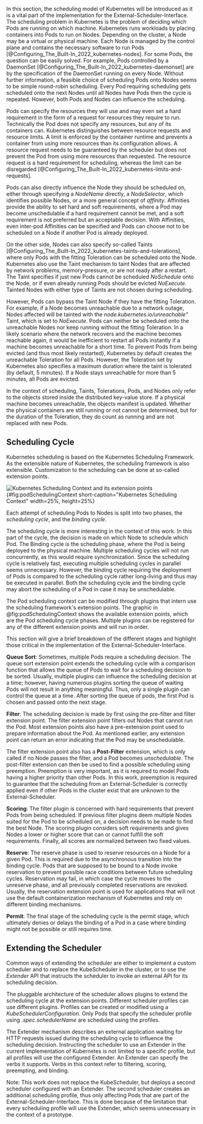 In this section, the scheduling model of Kubernetes will be introduced as it is a vital part of the implementation for the External-Scheduler-Interface. The scheduling problem in Kubernetes is the problem of deciding which Pods are running on which machine. Kubernetes runs workloads by placing containers into Pods to run on Nodes. Depending on the cluster, a Node may be a virtual or physical machine. Each Node is managed by the control plane and contains the necessary software to run Pods [@Configuring_The_Built-In_2022_kubernetes-nodes]. For some Pods, the question can be easily solved. For example, Pods controlled by a DaemonSet [@Configuring_The_Built-In_2022_kubernetes-daemonset] are by the specification of the DaemonSet running on every Node. Without further information, a feasible choice of scheduling Pods onto Nodes seems to be simple round-robin scheduling. Every Pod requiring scheduling gets scheduled onto the next Nodes until all Nodes have Pods then the cycle is repeated. However, both Pods and Nodes can influence the scheduling. 

Pods can specify the resources they will use and may even set a hard requirement in the form of a request for resources they require to run. Technically the Pod does not specify any resources, but any of its containers can. Kubernetes distinguishes between resource requests and resource limits. A limit is enforced by the container runtime and prevents a container from using more resources than its configuration allows. A resource request needs to be guaranteed by the scheduler but does not prevent the Pod from using more resources than requested. The resource request is a hard requirement for scheduling, whereas the limit can be disregarded [@Configuring_The_Built-In_2022_kubernetes-limits-and-requests].

Pods can also directly influence the Node they should be scheduled on, either through specifying a *NodeName* directly, a *NodeSelector*, which identifies possible Nodes, or a more general concept of *affinity*. 
Affinities provide the ability to set hard and soft requirements, where a Pod may become unschedulable if a hard requirement cannot be met, and a soft requirement is not preferred but an acceptable decision. With Affinities, even inter-pod Affinities can be specified and Pods can choose not to be scheduled on a Node if another Pod is already deployed. 

On the other side, Nodes can also specify so-called Taints [@Configuring_The_Built-In_2022_kubernetes-taints-and-tolerations], where only Pods with the fitting Toleration can be scheduled onto the Node. Kubernetes also use the Taint mechanism to taint Nodes that are affected by network problems, memory-pressure, or are not ready after a restart. The Taint specifies if just new Pods cannot be scheduled *NoSchedule* onto the Node, or if even already running Pods should be evicted *NoExecute*. Tainted Nodes with either type of Taints are not chosen during scheduling.

However, Pods can bypass the Taint Node if they have the fitting Toleration. For example, if a Node becomes unreachable due to a network outage, Nodes affected will be tainted with the *node.kubernetes.io/unreachable"* Taint, which is set to *NoExecute*. Pods can neither be scheduled onto the unreachable Nodes nor keep running without the fitting Toleration. In a likely scenario where the network recovers and the machine becomes reachable again, it would be inefficient to restart all Pods instantly if a machine becomes unreachable for a short time. To prevent Pods from being evicted (and thus most likely restarted), Kubernetes by default creates the unreachable Toleration for all Pods. However, the Toleration set by Kubernetes also specifies a maximum duration where the taint is tolerated (by default, 5 minutes). If a Node stays unreachable for more than 5 minutes, all Pods are evicted.

In the context of scheduling, Taints, Tolerations, Pods, and Nodes only refer to the objects stored inside the distributed key-value store. If a physical machine becomes unreachable, the objects manifest is updated. Whether the physical containers are still running or not cannot be determined, but for the duration of the Toleration, they do count as running and are not replaced with new Pods.

## Scheduling Cycle
Kubernetes scheduling is based on the Kubernetes Scheduling Framework. As the extensible nature of Kubernetes, the scheduling framework is also extensible. Customization to the scheduling can be done at so-called extension points. 

![Kubernetes Scheduling Context and its extension points](graphics/scheduling-framework-extensions.png){#fig:podSchedulingContext short-caption="Kubernetes Scheduling Context" width=25%, height=25%}

Each attempt of scheduling Pods to Nodes is split into two phases, the *scheduling cycle*, and the *binding cycle*.

The scheduling cycle is more interesting in the context of this work. In this part of the cycle, the decision is made on which Node to schedule which Pod. The Binding cycle is the scheduling phase, where the Pod is being deployed to the physical machine. Multiple scheduling cycles will not run concurrently, as this would require synchronization. Since the scheduling cycle is relatively fast, executing multiple scheduling cycles in parallel seems unnecessary. However, the binding cycle requiring the deployment of Pods is compared to the scheduling cycle rather long-living and thus may be executed in parallel. Both the scheduling cycle and the binding cycle may abort the scheduling of a Pod in case it may be unschedulable.

The Pod scheduling context can be modified through plugins that intern use the scheduling framework's extension points. The graphic in @fig:podSchedulingContext shows the available extension points, which are the Pod scheduling cycle phases. Multiple plugins can be registered for any of the different extension points and will run in order. 

This section will give a brief breakdown of the different stages and highlight those critical in the implementation of the External-Scheduler-Interface.

**Queue Sort**: Sometimes, multiple Pods require a scheduling decision. The queue sort extension point extends the scheduling cycle with a comparison function that allows the queue of Pods to wait for a scheduling decision to be sorted. Usually, multiple plugins can influence the scheduling decision at a time; however, having numerous plugins sorting the queue of waiting Pods will not result in anything meaningful. Thus, only a single plugin can control the queue at a time. After sorting the queue of pods, the first Pod is chosen and passed onto the next stage.


**Filter**: The scheduling decision is made by first using the pre-filter and filter extension point. The filter extension point filters out Nodes that cannot run the Pod. Most extension points also have a pre-extension point used to prepare information about the Pod. As mentioned earlier, any extension point can return an error indicating that the Pod may be unschedulable.

The filter extension point also has a **Post-Filter** extension, which is only called if no Node passes the filter, and a Pod becomes *unschedulable*. The post-filter extension can then be used to find a possible scheduling using preemption. Preemption is very important, as it is required to model Pods having a higher priority than other Pods. In this work, preemption is required to guarantee that the scheduling from an External-Scheduler is correctly applied even if other Pods in the cluster exist that are unknown to the External-Scheduler.

**Scoring**: The filter plugin is concerned with hard requirements that prevent Pods from being scheduled. If previous filter plugins deem multiple Nodes suited for the Pod to be scheduled on, a decision needs to be made to find the best Node. The scoring plugin considers soft requirements and gives Nodes a lower or higher score that can or cannot fulfill the soft requirements. Finally, all scores are normalized between two fixed values.

**Reserve**: The reserve phase is used to reserve resources on a Node for a given Pod. This is required due to the asynchronous transition into the binding cycle. Pods that are supposed to be bound to a Node invoke reservation to prevent possible race conditions between future scheduling cycles. Reservation may fail, in which case the cycle moves to the unreserve phase, and all previously completed reservations are revoked. Usually, the reservation extension point is used for applications that will not use the default containerization mechanism of Kubernetes and rely on different binding mechanisms.

**Permit**: The final stage of the scheduling cycle is the permit stage, which ultimately denies or delays the binding of a Pod in a case where binding might not be possible or still requires time.

## Extending the Scheduler

Common ways of extending the scheduler are either to implement a custom scheduler and to replace the KubeScheduler in the cluster,
or to use the *Extender* API that instructs the scheduler to invoke an external API for its scheduling decision.

The pluggable architecture of the scheduler allows plugins to extend the scheduling cycle at the extension points. Different scheduler profiles can use different plugins. Profiles can be created or modified using a *KubeSchedulerConfiguration*. Only Pods that specify the scheduler profile using *.spec.schedulerName* are scheduled using the profiles.

The Extender mechanism describes an external application waiting for HTTP requests issued during the scheduling cycle to influence the scheduling decision. Instructing the scheduler to use an Extender in the current implementation of Kubernetes is not limited to a specific profile, but all profiles will use the configured Extender. An Extender can specify the verbs it supports. Verbs in this context refer to filtering, scoring, preempting, and binding.

Note: This work does not replace the KubeScheduler, but deploys a second scheduler configured with an Extender. The second scheduler creates an additional scheduling profile, thus only affecting Pods that are part of the External-Scheduler-Interface. This is done because of the limitation that every scheduling profile will use the Extender, which seems unnecessary in the context of a prototype.